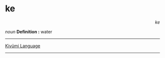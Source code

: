 
# ke

<div align="right"><i>ke</i></div>

*noun*
**Definition :** water

---

[Kivümi Language](../README.md)

---
